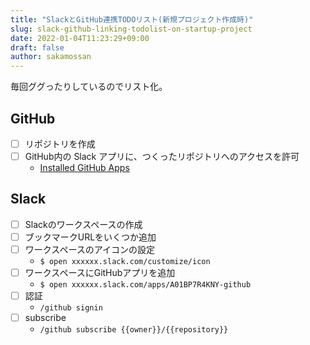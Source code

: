 ```yaml
---
title: "SlackとGitHub連携TODOリスト(新規プロジェクト作成時)"
slug: slack-github-linking-todolist-on-startup-project
date: 2022-01-04T11:23:29+09:00
draft: false
author: sakamossan
---
```


毎回ググったりしているのでリスト化。

## GitHub 

- [ ] リポジトリを作成
- [ ] GitHub内の Slack アプリに、つくったリポジトリへのアクセスを許可
  - [Installed GitHub Apps](https://github.com/settings/installations)

## Slack

- [ ] Slackのワークスペースの作成
- [ ] ブックマークURLをいくつか追加
- [ ] ワークスペースのアイコンの設定
  - `$ open xxxxxx.slack.com/customize/icon`
- [ ] ワークスペースにGitHubアプリを追加
  - `$ open xxxxxx.slack.com/apps/A01BP7R4KNY-github`
- [ ] 認証
  - `/github signin`
- [ ] subscribe
  - `/github subscribe {{owner}}/{{repository}}`
